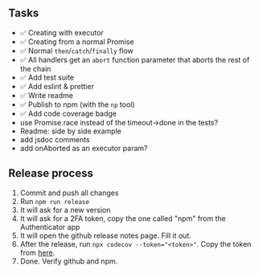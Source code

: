 ## Tasks

- ✅ Creating with executor
- ✅ Creating from a normal Promise
- ✅ Normal `then`/`catch`/`finally` flow
- ✅ All handlers get an `abort` function parameter that aborts the rest of the chain
- ✅ Add test suite
- ✅ Add eslint & prettier
- ✅ Write readme
- ✅ Publish to npm (with the `np` tool)
- ✅ Add code coverage badge
- use Promise.race instead of the timeout->done in the tests?
- Readme: side by side example
- add jsdoc comments
- add onAborted as an executor param?

## Release process

1. Commit and push all changes
1. Run `npm run release`
1. It will ask for a new version
1. It will ask for a 2FA token, copy the one called "npm" from the Authenticator app
1. It will open the github release notes page. Fill it out.
1. After the release, run `npx codecov --token="<token>"`. Copy the token from [here](https://codecov.io/gh/zordone/abortable-promise-chain/settings).
1. Done. Verify github and npm.

